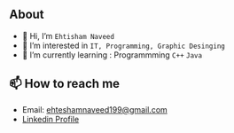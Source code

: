 ## About
- 👋 Hi, I’m `Ehtisham Naveed`
- 👀 I’m interested in ` IT, Programming, Graphic Desinging `
- 🌱 I’m currently learning : Programmming ` C++ ` ` Java `

## 📫 How to reach me 
- Email: ehteshamnaveed199@gmail.com
- [Linkedin Profile](https://www.linkedin.com/in/ehtesham-naveed-65b765201/) 

<!---
ehteshamnaveed/ehteshamnaveed is a ✨ special ✨ repository because its `README.md` (this file) appears on your GitHub profile.
You can click the Preview link to take a look at your changes.
--->

